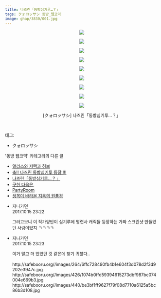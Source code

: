 ```yaml
---
title: 나즈린「동방심기루…？」
tags: クォロッサシ 동방_웹코믹
image: ghap/3830/001.jpg
---
```

<div class="article">
<p style="text-align: center; clear: none; float: none;"><img src="{{ site.nasurl }}/ghap/3830/001.jpg"/></p>
<p style="text-align: center; clear: none; float: none;"><img src="{{ site.nasurl }}/ghap/3830/002.jpg"/></p>
<p style="text-align: center; clear: none; float: none;"><img src="{{ site.nasurl }}/ghap/3830/003.jpg"/></p>
<p style="text-align: center; clear: none; float: none;"><img src="{{ site.nasurl }}/ghap/3830/004.jpg"/></p>
<p style="text-align: center; clear: none; float: none;"><img src="{{ site.nasurl }}/ghap/3830/005.jpg"/></p>
<p style="text-align: center; clear: none; float: none;"><img src="{{ site.nasurl }}/ghap/3830/006.jpg"/></p>
<p style="text-align: center; clear: none; float: none;"><img src="{{ site.nasurl }}/ghap/3830/007.jpg"/></p>
<p style="text-align: center; clear: none; float: none;"><img src="{{ site.nasurl }}/ghap/3830/008.jpg"/></p>
<p style="text-align: center; clear: none; float: none;"><img src="{{ site.nasurl }}/ghap/3830/009.jpg"/></p>
<p style="text-align: center; clear: none; float: none;">[クォロッサシ] 나즈린「동방심기루…？」</p>
<p><br/></p>
</div><div class="tagTrail">
<p>태그: </p>
<ul>
<li>クォロッサシ</li>
</ul>
</div><div class="another">
<p>'동방 웹코믹' 카테고리의 다른 글</p>
<ul>
<li><a href="/2017-10-06-ghap_3832">앨리스와 저택과 허브</a></li>
<li><a href="/2017-10-06-ghap_3831">축!! 나즈린 동방심기루 등장!!!!</a></li>
<li><a href="/2017-10-06-ghap_3830">나즈린「동방심기루…？」</a></li>
<li><a href="/2017-10-02-ghap_3810">구한 다음은,</a></li>
<li><a href="/2017-09-25-ghap_3784">PartyRoom</a></li>
<li><a href="/2017-09-25-ghap_3783">생목이 바라본 지옥의 원풍경</a></li>
</ul>
</div><div class="cb_module cb_fluid">
<div class="cb_wrt cb_profile">
<div class="comment">
<ul>
<li class="cb_thumb_off" id="comment15106232">
<div class="cb_comment_area">
<div class="cb_info_area">
<div class="cb_section">
<span class="cb_nick_name">지나가던</span>
</div>
<div class="cb_section">
<span class="cb_date">2017.10.15 23:22 </span>
</div>
</div>
<div class="cb_dsc_comment">
<p class="cb_dsc">
											그러고보니 이 작가양반이 심기루에 명련사 캐릭들 등장하는 가짜 스크린샷 만들었던 사람이었지 ㅋㅋㅋㅋ
										</p>
</div>
</div></li>
<li class="cb_thumb_off" id="comment15106234">
<div class="cb_comment_area">
<div class="cb_info_area">
<div class="cb_section">
<span class="cb_nick_name">지나가던</span>
</div>
<div class="cb_section">
<span class="cb_date">2017.10.15 23:23 </span>
</div>
</div>
<div class="cb_dsc_comment">
<p class="cb_dsc">
											이거 말고 더 있었던 것 같은데 찾기 귀찮다..<br/>
<br/>
http://safebooru.org//images/264/6ffc728490fb4b1e604f3d078d2f3d9202e3947c.jpg<br/>
http://safebooru.org//images/426/1074b0ffd59394615273dbf987bc074004e669b3.jpg<br/>
http://safebooru.org//images/440/be3bf1ff9627f79f08d7710a6125a5bc86b3d108.jpg
										</p>
</div>
</div></li>
</ul>
</div>
</div><!-- commentList close -->
</div>